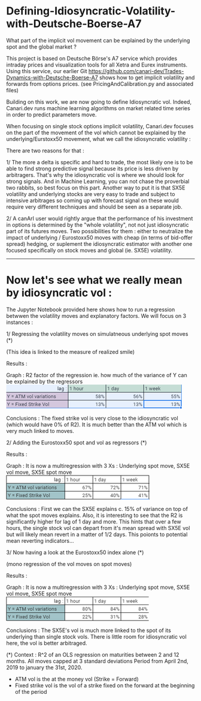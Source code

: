 # Defining-Idiosyncratic-Volatility-with-Deutsche-Boerse-A7
What part of the implicit vol movement can be explained by the underlying spot and the global market ?

This project is based on Deutsche Börse's A7 service which provides intraday prices and visualization tools for all Xetra and Eurex instruments.
Using this service, our earlier Git https://github.com/canari-dev/Trades-Dynamics-with-Deutsche-Boerse-A7 shows how to get implicit volatility and forwards from options prices.
(see PricingAndCalibration.py and associated files)

Building on this work, we are now going to define Idiosyncratic vol. Indeed, Canari.dev runs machine learning algorithms on market related time series in order to predict parameters move.

When focusing on single stock options implicit volatility, Canari.dev focuses on the part of the movement of the vol which cannot be explained by the underlying/Eurstoxx50 movement, what we call the idiosyncratic volatility :

There are two reasons for that :

1/ The more a delta is specific and hard to trade, the most likely one is to be able to find strong predictive signal because its price is less driven by arbitragers.
That's why the idiosyncratic vol is where we should look for strong signals. And in Machine Learning, you can not chase the proverbial two rabbits, so best focus on this part.
Another way to put it is that SX5E volatility and underlying stocks are very easy to trade and subject to intensive arbitrages so coming up with forecast signal on these would require very different techniques and should be seen as a separate job.

2/ A canArI user would rightly argue that the performance of his investment in options is determined by the "whole volatility", not not just idiosyncratic part of its futures moves. Two possibilities for them : either to neutralize the impact of underlying / Eurostoxx50 moves with cheap (in terms of bid-offer spread) hedging, or suplement the idiosyncratic estimator with another one focused specifically on stock moves and global (ie. SX5E) volatility.

--------------------------------------------------------
# Now let's see what we really mean by idiosyncratic vol :

The Jupyter Notebook provided here shows how to run a regression betwwen the volatility moves and explanatory factors.
We will focus on 3 instances :

1/ Regressing the volatility moves on simulatneous underlying spot moves (*)

(This idea is linked to the measure of realized smile)

Results :

Graph : R2 factor of the regression ie. how much of the variance of Y can be explained by the regressors
![plot](./images/results1.png)


Conclusions :
The fixed strike vol is very close to the idiosyncratic vol (which would have 0% of R2).
It is much better than the ATM vol which is very much linked to moves.


2/ Adding the Eurostoxx50 spot and vol as regressors (*)

Results :

Graph : It is now a multiregression with 3 Xs : Underlying spot move, SX5E vol move, SX5E spot move
![plot](./images/results2.png)


Conclusions :
First we can the SX5E explains c. 15% of variance on top of what the spot moves explains.
Also, it is interesting to see that the R2 is significantly higher for lag of 1 day and more.
This hints that over a few hours, the single stock vol can depart from it's mean spread with SX5E vol but will likely mean revert in a matter of 1/2 days.
This poionts to potential mean reverting indicators...


3/ Now having a look at the Eurostoxx50 index alone (*)

(mono regression of the vol moves on spot moves)

Results :

Graph : It is now a multiregression with 3 Xs : Underlying spot move, SX5E vol move, SX5E spot move
![plot](./images/results3.png)


Conclusions :
The SX5E's vol is much more linked to the spot of its underlying than single stock vols.
There is little room for idiosyncratic vol here, the vol is better arbitraged.



(*) Context : 
R^2 of an OLS regression on maturities between 2 and 12 months.
All moves capped at 3 standard deviations
Period from April 2nd, 2019 to january the 31st, 2020.
- ATM vol is the at the money vol (Strike = Forward)
- Fixed strike vol is the vol of a strike fixed on the forward at the beginning of the period
